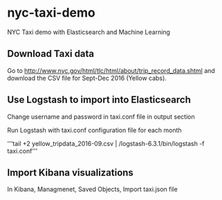 # nyc-taxi-demo
NYC Taxi demo with Elasticsearch and Machine Learning

## Download Taxi data
Go to http://www.nyc.gov/html/tlc/html/about/trip_record_data.shtml and download the CSV file for Sept-Dec 2016 (Yellow cabs).

## Use Logstash to import into Elasticsearch

Change username and password in taxi.conf file in output section

Run Logstash with taxi.conf configuration file for each month

'''tail +2 yellow_tripdata_2016-09.csv | /logstash-6.3.1/bin/logstash -f taxi.conf'''

## Import Kibana visualizations

In Kibana, Managmenet, Saved Objects, Import taxi.json file
